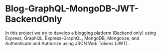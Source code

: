 # Blog-GraphQL-MongoDB-JWT-BackendOnly
In this project we try to develop a blogging platform (Backend only) using Express, GraphQL, Express-GraphQL, MongoDB, Mongoose, and Authenticate and Authorize using JSON Web Tokens (JWT).
